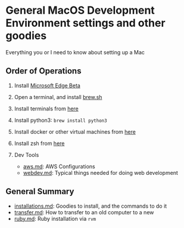 # General MacOS Development Environment settings and other goodies

Everything you or I need to know about setting up a Mac

## Order of Operations

1. Install [Microsoft Edge Beta](https://www.microsoftedgeinsider.com/en-us/download)
2. Open a terminal, and install [brew.sh](https://brew.sh/)
3. Install terminals from [here](/terminals.md)
4. Install python3: `brew install python3`
5. Install docker or other virtual machines from [here](/vm.md)
6. Install zsh from [here](/zsh.md)
7. Dev Tools

   - [aws.md](/aws.md): AWS Configurations
   - [webdev.md](/webdev.md): Typical things needed for doing web development

## General Summary

- [installations.md](/installations.md): Goodies to install, and the commands to do it
- [transfer.md](/transfer.md): How to transfer to an old computer to a new
- [ruby.md](/ruby.md): Ruby installation via `rvm`
